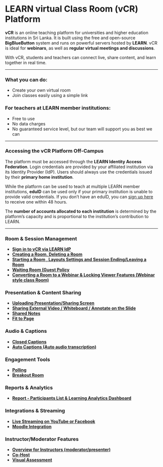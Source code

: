 # LEARN virtual Class Room (vCR) Platform

**vCR** is an online teaching platform for universities and higher education institutions in Sri Lanka. It is built using the free and open-source **BigBlueButton** system and runs on powerful servers hosted by **LEARN**. vCR is ideal for **webinars**, as well as **regular virtual meetings and discussions**.

With vCR, students and teachers can connect live, share content, and learn together in real time.

---

### What you can do:

* Create your own virtual room
* Join classes easily using a simple link

### For teachers at LEARN member institutions:

* Free to use
* No data charges
* No guaranteed service level, but our team will support you as best we can

---

### Accessing the vCR Platform Off-Campus

The platform must be accessed through the **LEARN Identity Access Federation**. Login credentials are provided by your affiliated institution via its Identity Provider (IdP). Users should always use the credentials issued by their **primary home institution**.

While the platform can be used to teach at multiple LEARN member institutions, **eduID** can be used only if your primary institution is unable to provide valid credentials. If you don’t have an eduID, you can [sign up here](#) to receive one within 48 hours.

The **number of accounts allocated to each institution** is determined by the platform’s capacity and is proportional to the institution’s contribution to LEARN.

---

###  **Room & Session Management**

* **[Sign in to vCR via LEARN IdP](https://github.com/LEARN-LK/VCR/blob/main/signintoVCR.md)**
* **[Creating a Room, Deleting a Room](https://github.com/LEARN-LK/VCR/blob/main/Create%26DeleteRoom.md)**
* **[Starting a Room , Layouts Settings  and Session Ending/Leaving a Room](https://github.com/LEARN-LK/VCR/blob/main/start&Ending-room.md)**
* **[Waiting Room (Guest Policy](https://github.com/LEARN-LK/VCR/blob/main/waitingRoom.md)**
* **[Converting a Room to a Webinar & Locking Viewer Features (Webinar style class Room)](https://github.com/LEARN-LK/VCR/blob/main/Webinar-mood.md)**


###  **Presentation & Content Sharing**

* **[Uploading Presentation/Sharing Screen](https://github.com/LEARN-LK/VCR/blob/main/uplord-ppt%26sharing.md)**
* **[Sharing External Video / Whiteboard / Annotate on the Slide ](https://github.com/LEARN-LK/VCR/blob/main/Sharing-External-Video%26whiteboard.md)**
* **[Shared Notes](https://github.com/LEARN-LK/VCR/blob/main/sharenote.md)**
* **[Fit to Page](https://github.com/LEARN-LK/VCR/blob/main/fittopage.md)**


###  **Audio & Captions**

* **[Closed Captions](https://github.com/LEARN-LK/VCR/blob/main/closed-caption.md)**
* **[Auto Captions (Auto audio transcription)](https://github.com/LEARN-LK/VCR/blob/main/auto-caption.md)**


###  **Engagement Tools**

* **[Polling](https://github.com/LEARN-LK/VCR/blob/main/polling.md)**
* **[Breakout Room](https://github.com/LEARN-LK/VCR/blob/main/breakout-room.md)**


###  **Reports & Analytics**

* **[Report - Participants List & Learning Analytics Dashboard](https://github.com/LEARN-LK/VCR/blob/main/participants-list&dashboard.md)**


###  **Integrations & Streaming**

* **[Live Streaming on YouTube or Facebook](https://vcr.learn.ac.lk/userguide/streaming.html)**
* **[Moodle Integration](https://github.com/LEARN-LK/lms/blob/master/Moodle%20Virtual%20Class%20Room%20(Webinar)%20.md)**

###  **Instructor/Moderator Features**

* **[Overview for Instructors (moderator/presenter)](https://github.com/LEARN-LK/VCR/blob/main/moderator-task.md)**
* **[Co-Host](https://github.com/LEARN-LK/VCR/blob/main/Co-Host.md)**
* **[Visual Assessment](https://github.com/LEARN-LK/VCR/blob/main/visual-assessment.md)**




